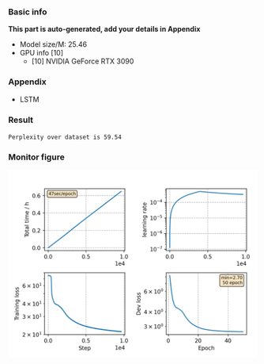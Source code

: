 ### Basic info

**This part is auto-generated, add your details in Appendix**

* Model size/M: 25.46
* GPU info \[10\]
  * \[10\] NVIDIA GeForce RTX 3090

### Appendix

* LSTM

### Result
```
Perplexity over dataset is 59.54
```

### Monitor figure
![monitor](./monitor.png)
